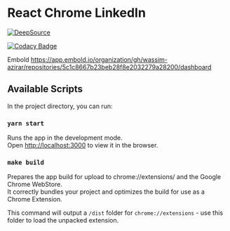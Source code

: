 # React Chrome LinkedIn

[![DeepSource](https://deepsource.io/gh/wassim-azirar/special-eureka.svg/?label=active+issues&show_trend=true&token=McnlFygvdIMbMgiP9q6PVzbW)](https://deepsource.io/gh/wassim-azirar/special-eureka/?ref=repository-badge)

[![Codacy Badge](https://app.codacy.com/project/badge/Grade/e74b2e871935406cb6d7d64f211ac736)](https://www.codacy.com/gh/wassim-azirar/special-eureka/dashboard?utm_source=github.com&amp;utm_medium=referral&amp;utm_content=wassim-azirar/special-eureka&amp;utm_campaign=Badge_Grade)

Embold https://app.embold.io/organization/gh/wassim-azirar/repositories/5c1c8667b23beb28f8e2032279a28200/dashboard

## Available Scripts

In the project directory, you can run:

### `yarn start`

Runs the app in the development mode.\
Open [http://localhost:3000](http://localhost:3000) to view it in the browser.

### `make build`

Prepares the app build for upload to chrome://extensions/ and the Google Chrome WebStore. \
It correctly bundles your project and optimizes the build for use as a Chrome Extension.

This command will output a `/dist` folder for `chrome://extensions` - use this folder to load the unpacked extension.
